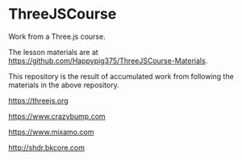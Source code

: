 # ThreeJSCourse
Work from a Three.js course.

The lesson materials are at https://github.com/Happypig375/ThreeJSCourse-Materials.

This repository is the result of accumulated work from following the materials in the above repository.

https://threejs.org

https://www.crazybump.com

https://www.mixamo.com

http://shdr.bkcore.com

